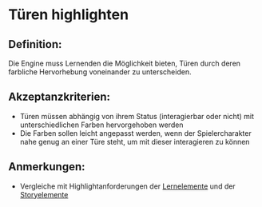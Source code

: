 # Türen highlighten


## Definition:

Die Engine muss Lernenden die Möglichkeit bieten, Türen durch deren farbliche Hervorhebung voneinander zu unterscheiden.

## Akzeptanzkriterien:

- Türen müssen abhängig von ihrem Status (interagierbar oder nicht) mit unterschiedlichen Farben hervorgehoben werden
- Die Farben sollen leicht angepasst werden, wenn der Spielercharakter nahe genug an einer Türe steht, um mit dieser interagieren zu können

## Anmerkungen:

- Vergleiche mit Highlightanforderungen der [Lernelemente](ELG0027.md) und der [Storyelemente](ELG0031.md)
